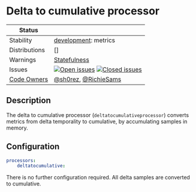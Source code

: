 # Delta to cumulative processor

<!-- status autogenerated section -->
| Status        |           |
| ------------- |-----------|
| Stability     | [development]: metrics   |
| Distributions | [] |
| Warnings      | [Statefulness](#warnings) |
| Issues        | [![Open issues](https://img.shields.io/github/issues-search/open-telemetry/opentelemetry-collector-contrib?query=is%3Aissue%20is%3Aopen%20label%3Aprocessor%2Fdeltatocumulative%20&label=open&color=orange&logo=opentelemetry)](https://github.com/open-telemetry/opentelemetry-collector-contrib/issues?q=is%3Aopen+is%3Aissue+label%3Aprocessor%2Fdeltatocumulative) [![Closed issues](https://img.shields.io/github/issues-search/open-telemetry/opentelemetry-collector-contrib?query=is%3Aissue%20is%3Aclosed%20label%3Aprocessor%2Fdeltatocumulative%20&label=closed&color=blue&logo=opentelemetry)](https://github.com/open-telemetry/opentelemetry-collector-contrib/issues?q=is%3Aclosed+is%3Aissue+label%3Aprocessor%2Fdeltatocumulative) |
| [Code Owners](https://github.com/open-telemetry/opentelemetry-collector-contrib/blob/main/CONTRIBUTING.md#becoming-a-code-owner)    | [@sh0rez](https://www.github.com/sh0rez), [@RichieSams](https://www.github.com/RichieSams) |

[development]: https://github.com/open-telemetry/opentelemetry-collector#development
<!-- end autogenerated section -->


## Description

The delta to cumulative processor (`deltatocumulativeprocessor`) converts
metrics from delta temporality to cumulative, by accumulating samples in memory.

## Configuration

``` yaml
processors:
    deltatocumulative:
```

There is no further configuration required. All delta samples are converted to cumulative.
